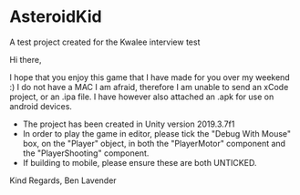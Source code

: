 # AsteroidKid
A test project created for the Kwalee interview test

Hi there,

I hope that you enjoy this game that I have made for you over my weekend :)
I do not have a MAC I am afraid, therefore I am unable to send an xCode project, or an .ipa file.
I have however also attached an .apk for use on android devices.

- The project has been created in Unity version 2019.3.7f1
- In order to play the game in editor, please tick the "Debug With Mouse" box, on the "Player" object, in both the "PlayerMotor" component and the "PlayerShooting" component.
- If building to mobile, please ensure these are both UNTICKED.

Kind Regards,
Ben Lavender
